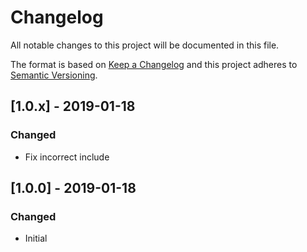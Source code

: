 # Changelog
All notable changes to this project will be documented in this file.

The format is based on [Keep a Changelog](http://keepachangelog.com/en/1.0.0/)
and this project adheres to [Semantic Versioning](http://semver.org/spec/v2.0.0.html).

## [1.0.x] - 2019-01-18
### Changed
- Fix incorrect include

## [1.0.0] - 2019-01-18
### Changed
- Initial
